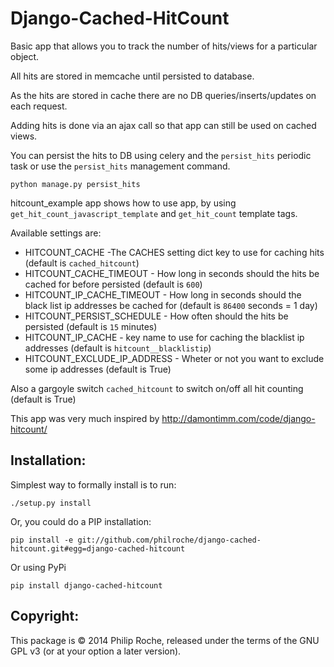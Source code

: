 Django-Cached-HitCount
===============

Basic app that allows you to track the number of hits/views for a particular
object.

All hits are stored in memcache until persisted to database.

As the hits are stored in cache there are no DB queries/inserts/updates on each request.

Adding hits is done via an ajax call so that app can still be used on cached views.

You can persist the hits to DB using celery and the `persist_hits` periodic task or use the `persist_hits` management command.

    python manage.py persist_hits

hitcount_example app shows how to use app, by using `get_hit_count_javascript_template` and `get_hit_count` template tags.

Available settings are:

* HITCOUNT_CACHE -The CACHES setting dict key to use for caching hits (default is `cached_hitcount`)
* HITCOUNT_CACHE_TIMEOUT - How long in seconds should the hits be cached for before persisted  (default is `600`)
* HITCOUNT_IP_CACHE_TIMEOUT - How long in seconds should the black list ip addresses be cached for  (default is `86400` seconds = 1 day)
* HITCOUNT_PERSIST_SCHEDULE - How often should the hits be persisted  (default is `15` minutes)
* HITCOUNT_IP_CACHE - key name to use for caching the blacklist ip addresses  (default is `hitcount__blacklistip`)
* HITCOUNT_EXCLUDE_IP_ADDRESS - Wheter or not you want to exclude some ip addresses  (default is True)

Also a gargoyle switch `cached_hitcount` to switch on/off all hit counting (default is True)

This app was very much inspired by <http://damontimm.com/code/django-hitcount/>


Installation:
-------------

Simplest way to formally install is to run:

    ./setup.py install

Or, you could do a PIP installation:

    pip install -e git://github.com/philroche/django-cached-hitcount.git#egg=django-cached-hitcount

Or using PyPi

    pip install django-cached-hitcount

Copyright:
-------------

This package is © 2014 Philip Roche, released under the terms of the GNU GPL v3 (or at your option a later version).